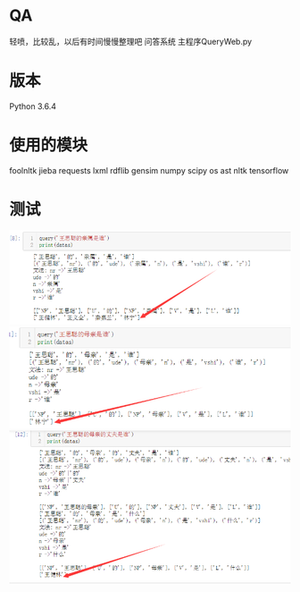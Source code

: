 # QA
轻喷，比较乱，以后有时间慢慢整理吧 
问答系统 
主程序QueryWeb.py 
# 版本 
Python 3.6.4
# 使用的模块
foolnltk
jieba 
requests 
lxml 
rdflib 
gensim 
numpy 
scipy 
os 
ast 
nltk 
tensorflow
# 测试  
![image](https://github.com/KID1412999/QA/blob/master/TIM%E5%9B%BE%E7%89%8720181102122957.png)
![image](https://github.com/KID1412999/QA/blob/master/TIM%E5%9B%BE%E7%89%8720181102123011.png)
![image](https://github.com/KID1412999/QA/blob/master/TIM%E5%9B%BE%E7%89%8720181102123017.png)




